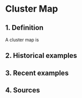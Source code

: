 # Cluster Map

## 1. Definition

A cluster map is

## 2. Historical examples



## 3. Recent examples



## 4. Sources

